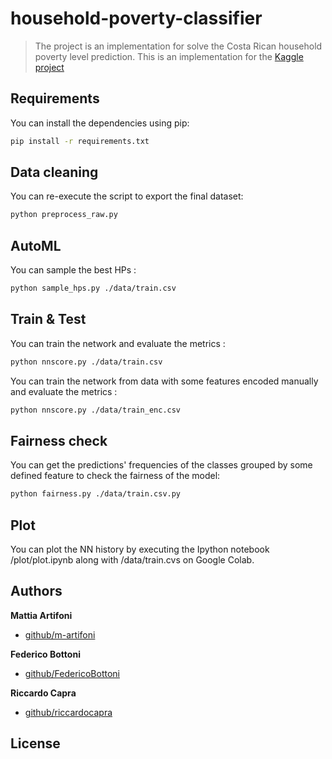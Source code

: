 # household-poverty-classifier

> The project is an implementation for solve the Costa Rican household poverty level prediction. This is an implementation for the [Kaggle project](https://www.kaggle.com/c/costa-rican-household-poverty-prediction)

## Requirements

You can install the dependencies using pip:

```bash
pip install -r requirements.txt
```

## Data cleaning

You can re-execute the script to export the final dataset:

```bash
python preprocess_raw.py
```

## AutoML

You can sample the best HPs :

```bash
python sample_hps.py ./data/train.csv
```

## Train & Test

You can train the network and evaluate the metrics :

```bash
python nnscore.py ./data/train.csv
```

You can train the network from data with some features encoded manually and evaluate the metrics :

```bash
python nnscore.py ./data/train_enc.csv
```

## Fairness check

You can get the predictions' frequencies of the classes grouped by some defined feature to check the fairness of the model:

```bash
python fairness.py ./data/train.csv.py
```

## Plot

You can plot the NN history by executing the Ipython notebook /plot/plot.ipynb along with /data/train.cvs on Google Colab.

## Authors

**Mattia Artifoni**

- [github/m-artifoni](https://github.com/m-artifoni)

**Federico Bottoni**

- [github/FedericoBottoni](https://github.com/federicobottoni)

**Riccardo Capra**

- [github/riccardocapra](https://github.com/riccardocapra)

## License
